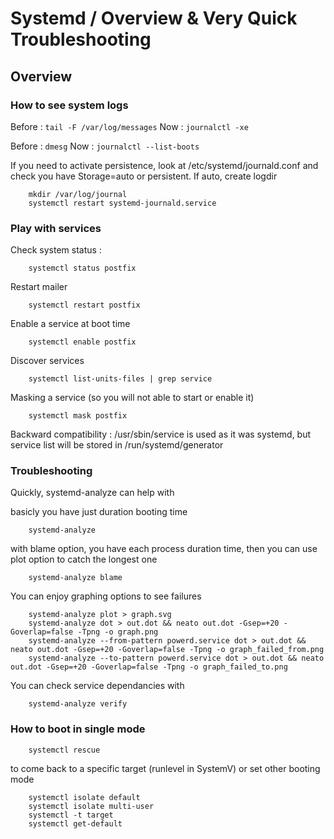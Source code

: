# Systemd / Overview & Very Quick Troubleshooting

## Overview

### How to see system logs

Before : `tail -F /var/log/messages`
Now : `journalctl -xe`

Before : `dmesg`
Now : `journalctl --list-boots`

If you need to activate persistence, look at /etc/systemd/journald.conf and check you have Storage=auto or persistent.
If auto, create logdir
```
    mkdir /var/log/journal
    systemctl restart systemd-journald.service
```

### Play with services

Check system status : 
```
    systemctl status postfix
```

Restart mailer
```
    systemctl restart postfix
```

Enable a service at boot time
```
    systemctl enable postfix
```

Discover services
```
    systemctl list-units-files | grep service
```

Masking a service (so you will not able to start or enable it)
```
    systemctl mask postfix
```

Backward compatibility : /usr/sbin/service is used as it was systemd, but service list will be stored in /run/systemd/generator

### Troubleshooting

Quickly, systemd-analyze can help with

basicly you have just duration booting time

```
    systemd-analyze
```

with blame option, you have each process duration time, then you can use plot option to catch the longest one

```
    systemd-analyze blame
```
You can enjoy graphing options to see failures
```
    systemd-analyze plot > graph.svg
    systemd-analyze dot > out.dot && neato out.dot -Gsep=+20 -Goverlap=false -Tpng -o graph.png
    systemd-analyze --from-pattern powerd.service dot > out.dot && neato out.dot -Gsep=+20 -Goverlap=false -Tpng -o graph_failed_from.png
    systemd-analyze --to-pattern powerd.service dot > out.dot && neato out.dot -Gsep=+20 -Goverlap=false -Tpng -o graph_failed_to.png
```
You can check service dependancies with
```
    systemd-analyze verify

```

### How to boot in single mode

```
    systemctl rescue
```

to come back to a specific target (runlevel in SystemV) or set other booting mode
```
    systemctl isolate default
    systemctl isolate multi-user
    systemctl -t target
    systemctl get-default
```


